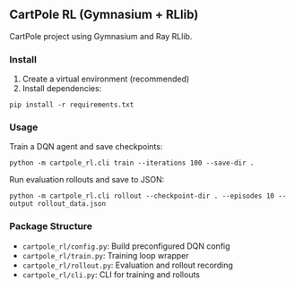 ## CartPole RL (Gymnasium + RLlib)

CartPole project using Gymnasium and Ray RLlib.

### Install

1. Create a virtual environment (recommended)
2. Install dependencies:
```
pip install -r requirements.txt
```

### Usage

Train a DQN agent and save checkpoints:
```
python -m cartpole_rl.cli train --iterations 100 --save-dir .
```

Run evaluation rollouts and save to JSON:
```
python -m cartpole_rl.cli rollout --checkpoint-dir . --episodes 10 --output rollout_data.json
```

### Package Structure

- `cartpole_rl/config.py`: Build preconfigured DQN config
- `cartpole_rl/train.py`: Training loop wrapper
- `cartpole_rl/rollout.py`: Evaluation and rollout recording
- `cartpole_rl/cli.py`: CLI for training and rollouts
